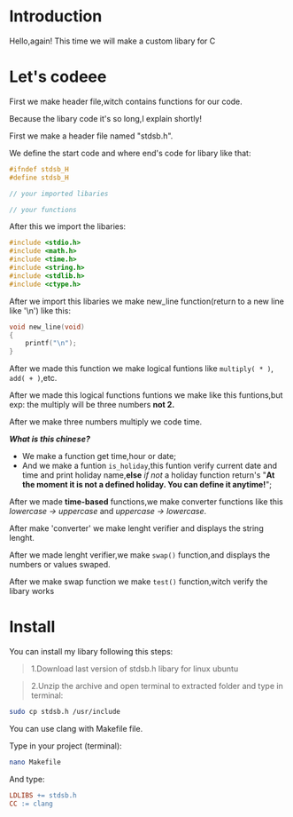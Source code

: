 # Introduction

Hello,again! This time we will make a custom libary for C

# Let's codeee

First we make header file,witch contains functions for our code.

Because the libary code it's so long,I explain shortly!

First we make a header file named "stdsb.h".

We define the start code and where end's code for libary like that:

```h
#ifndef stdsb_H
#define stdsb_H

// your imported libaries

// your functions
```

After this we import the libaries:

```h
#include <stdio.h>
#include <math.h>
#include <time.h>
#include <string.h>
#include <stdlib.h>
#include <ctype.h>
```

After we import this libaries we make new_line function(return to a new line like '\n') like this:

```h
void new_line(void)
{
    printf("\n");
}
```

After we made this function we make logical funtions like  `multiply( * )`, `add( + )`,etc.

After we made this logical functions funtions we make like this funtions,but exp: the multiply will be three numbers **not 2.**

After we make three numbers multiply we code time.

***What is this chinese?***

* We make a function get time,hour or date;
* And we make a funtion `is_holiday`,this funtion verify current date and time and print holiday name,**else** _if not_ a holiday function return's "**At the moment it is not a defined holiday. You can define it anytime!**";

After we made **time-based** functions,we make converter functions like this _lowercase -> uppercase_ and _uppercase -> lowercase_.

After make 'converter' we make lenght verifier and displays the string lenght.

After we made lenght verifier,we make `swap()` function,and displays the numbers or values swaped.

After we make swap function we make `test()` function,witch verify the libary works

# Install

You can install my libary following this steps:

> 1.Download last version of stdsb.h libary for linux ubuntu

> 2.Unzip the archive and open terminal to extracted folder and type in terminal:


```bash
sudo cp stdsb.h /usr/include
```

You can use clang with Makefile file.

Type in your project (terminal):

```bash
nano Makefile
```

And type:

``` Makefile
LDLIBS += stdsb.h
CC := clang
```